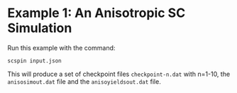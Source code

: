 # Example 1: An Anisotropic SC Simulation
Run this example with the command:
```
scspin input.json
```
This will produce a set of checkpoint files `checkpoint-n.dat` with n=1-10, the `anisosimout.dat` file and the `anisoyieldsout.dat` file.

